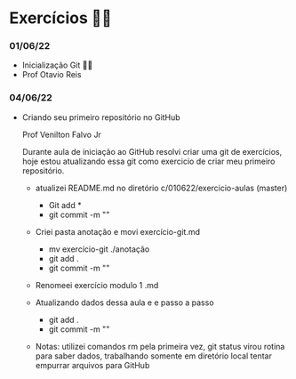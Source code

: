 # Exercícios :man_student:



### 01/06/22

- Inicialização Git :man_student:
- Prof Otavio Reis

### 04/06/22	

- Criando seu primeiro repositório no GitHub

  Prof Venilton Falvo Jr

  Durante aula de iniciação ao GitHub resolvi criar uma git de exercícios, hoje estou atualizando essa git como exercicio de criar meu primeiro repositório.

  - atualizei README.md no diretório c/010622/exercicio-aulas (master)
    - Git add *
    - git commit -m ""
  - Criei pasta anotação e movi exercício-git.md
    - mv exercício-git ./anotação
    - git add .
    - git commit -m ""
  - Renomeei exercício modulo 1 .md
  - Atualizando dados dessa aula e e passo a passo
    - git add .
    - git commit -m ""

  - Notas: utilizei comandos rm pela primeira vez, git status virou rotina para saber dados, trabalhando somente em diretório local tentar empurrar arquivos para GitHub



